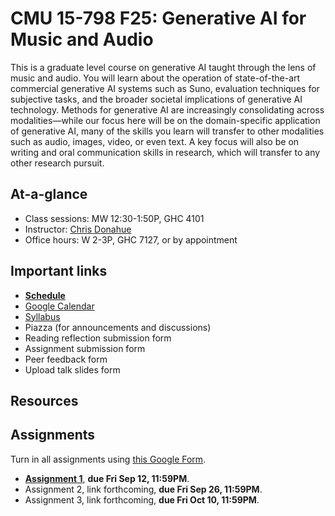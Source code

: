 # CMU 15-798 F25: Generative AI for Music and Audio

This is a graduate level course on generative AI taught through the lens of music and audio. You will learn about the operation of state-of-the-art commercial generative AI systems such as Suno, evaluation techniques for subjective tasks, and the broader societal implications of generative AI technology. Methods for generative AI are increasingly consolidating across modalities—while our focus here will be on the domain-specific application of generative AI, many of the skills you learn will transfer to other modalities such as audio, images, video, or even text. A key focus will also be on writing and oral communication skills in research, which will transfer to any other research pursuit.

## At-a-glance

- Class sessions: MW 12:30-1:50P, GHC 4101
- Instructor: [Chris Donahue](https://chrisdonahue.com/)
- Office hours: W 2-3P, GHC 7127, or by appointment

## Important links

- **[Schedule](./schedule.md)**
- [Google Calendar](https://calendar.google.com/calendar/u/0?cid=Y18xYzFkYzM0MDIyZjY3OGNhMjAwNWM1YWRlN2NiNjc2ZjE3ZTBhOGZjNmViNjM0NzAwYjlhOTUwN2RkMDVjYmFlQGdyb3VwLmNhbGVuZGFyLmdvb2dsZS5jb20)
- [Syllabus](./syllabus.md)
- Piazza (for announcements and discussions)
- Reading reflection submission form
- Assignment submission form
- Peer feedback form
- Upload talk slides form

## Resources

## Assignments

Turn in all assignments using [this Google Form](https://forms.gle/1c9TZR1SBss8hXwd7).

- [**Assignment 1**](https://docs.google.com/document/d/1JV2PEtk9QOTPHmqeQBMsTuAqsJ2NtmBFUo6KTIdHfnw/edit?usp=sharing), **due Fri Sep 12, 11:59PM**.
- Assignment 2, link forthcoming, **due Fri Sep 26, 11:59PM**.
- Assignment 3, link forthcoming, **due Fri Oct 10, 11:59PM**.
